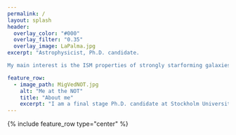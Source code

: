 ```yaml
---
permalink: / 
layout: splash
header:
  overlay_color: "#000"
  overlay_filter: "0.35"
  overlay_image: LaPalma.jpg
excerpt: "Astrophysicist, Ph.D. candidate. 

My main interest is the ISM properties of strongly starforming galaxies."

feature_row:
  - image_path: MigVedNOT.jpg
    alt: "Me at the NOT"
    title: "About me"
    excerpt: "I am a final stage Ph.D. candidate at Stockholm University, dept. of Astronomy."
---
```


{% include feature_row  type="center" %}
